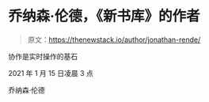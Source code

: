 # 乔纳森·伦德，《新书库》的作者

> 原文：<https://thenewstack.io/author/jonathan-rende/>

协作是实时操作的基石

2021 年 1 月 15 日凌晨 3 点

乔纳森·伦德